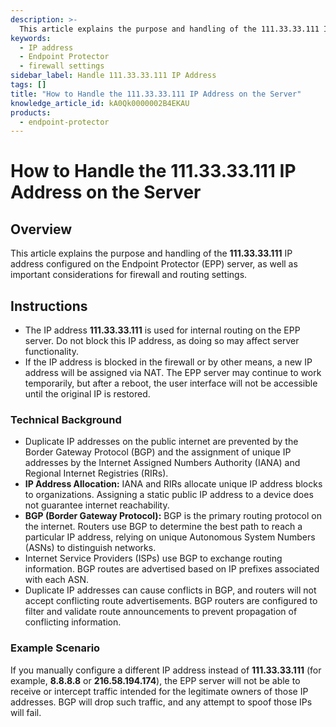 ```yaml
---
description: >-
  This article explains the purpose and handling of the 111.33.33.111 IP address configured on the Endpoint Protector (EPP) server, along with important considerations for firewall and routing settings.
keywords:
  - IP address
  - Endpoint Protector
  - firewall settings
sidebar_label: Handle 111.33.33.111 IP Address
tags: []
title: "How to Handle the 111.33.33.111 IP Address on the Server"
knowledge_article_id: kA0Qk0000002B4EKAU
products:
  - endpoint-protector
---
```


# How to Handle the 111.33.33.111 IP Address on the Server

## Overview

This article explains the purpose and handling of the **111.33.33.111** IP address configured on the Endpoint Protector (EPP) server, as well as important considerations for firewall and routing settings.

## Instructions

- The IP address **111.33.33.111** is used for internal routing on the EPP server. Do not block this IP address, as doing so may affect server functionality.
- If the IP address is blocked in the firewall or by other means, a new IP address will be assigned via NAT. The EPP server may continue to work temporarily, but after a reboot, the user interface will not be accessible until the original IP is restored.

### Technical Background

- Duplicate IP addresses on the public internet are prevented by the Border Gateway Protocol (BGP) and the assignment of unique IP addresses by the Internet Assigned Numbers Authority (IANA) and Regional Internet Registries (RIRs).
- **IP Address Allocation:** IANA and RIRs allocate unique IP address blocks to organizations. Assigning a static public IP address to a device does not guarantee internet reachability.
- **BGP (Border Gateway Protocol):** BGP is the primary routing protocol on the internet. Routers use BGP to determine the best path to reach a particular IP address, relying on unique Autonomous System Numbers (ASNs) to distinguish networks.
- Internet Service Providers (ISPs) use BGP to exchange routing information. BGP routes are advertised based on IP prefixes associated with each ASN.
- Duplicate IP addresses can cause conflicts in BGP, and routers will not accept conflicting route advertisements. BGP routers are configured to filter and validate route announcements to prevent propagation of conflicting information.

### Example Scenario

If you manually configure a different IP address instead of **111.33.33.111** (for example, **8.8.8.8** or **216.58.194.174**), the EPP server will not be able to receive or intercept traffic intended for the legitimate owners of those IP addresses. BGP will drop such traffic, and any attempt to spoof those IPs will fail.